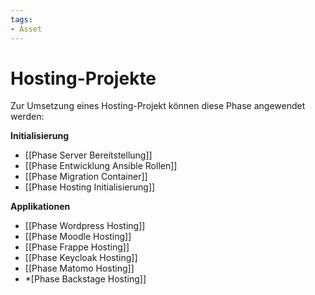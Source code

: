 ```yaml
---
tags:
- Asset
---
```

# Hosting-Projekte


Zur Umsetzung eines Hosting-Projekt können diese Phase angewendet werden:

**Initialisierung**

* [[Phase Server Bereitstellung]]
* [[Phase Entwicklung Ansible Rollen]]
* [[Phase Migration Container]]
* [[Phase Hosting Initialisierung]]

**Applikationen**

* [[Phase Wordpress Hosting]]
* [[Phase Moodle Hosting]]
* [[Phase Frappe Hosting]]
* [[Phase Keycloak Hosting]]
* [[Phase Matomo Hosting]]
* *[Phase Backstage Hosting]]